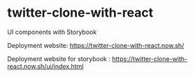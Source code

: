 # twitter-clone-with-react
UI components with Storybook

Deployment website:  https://twitter-clone-with-react.now.sh/

Deployment website for storybook : https://twitter-clone-with-react.now.sh/ui/index.html
